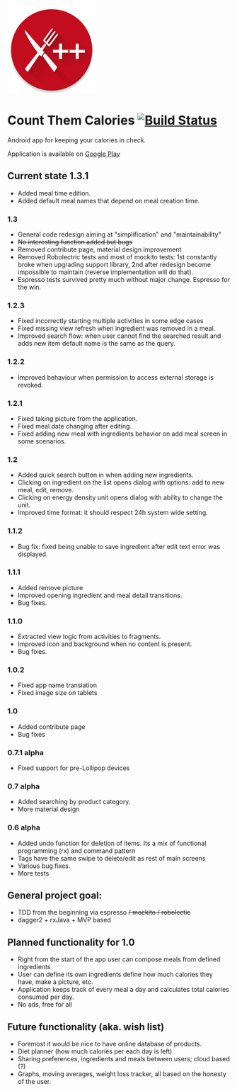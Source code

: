 ![Count Them Calories logo](web_ctc_logo.png)
# Count Them Calories [![Build Status](https://travis-ci.org/st1hy/Count-Them-Calories.svg?branch=master)](https://travis-ci.org/st1hy/Count-Them-Calories)
Android app for keeping your calories in check.

Application is available on [Google Play](https://play.google.com/store/apps/details?id=com.github.st1hy.countthemcalories)


## Current state 1.3.1
* Added meal time edition.
* Added default meal names that depend on meal creation time.

### 1.3
* General code redesign aiming at "simplification" and "maintainability"
* ~~No interesting function added but bugs~~
* Removed contribute page, material design improvement
* Removed Robolectric tests and most of mockito tests: 
1st constantly broke when upgrading support library, 
2nd after redesign become impossible to maintain (reverse implementation will do that). 
* Espresso tests survived pretty much without major change. Espresso for the win.

### 1.2.3
* Fixed incorrectly starting multiple activities in some edge cases
* Fixed missing view refresh when ingredient was removed in a meal.
* Improved search flow: when user cannot find the searched result and adds new item default name is the same as the query.

### 1.2.2
* Improved behaviour when permission to access external storage is revoked.

### 1.2.1
* Fixed taking picture from the application.
* Fixed meal date changing after editing.
* Fixed adding new meal with ingredients behavior on add meal screen in some scenarios.

### 1.2
* Added quick search button in when adding new ingredients.
* Clicking on ingredient on the list opens dialog with options: add to new meal, edit, remove.
* Clicking on energy density unit opens dialog with ability to change the unit.
* Improved time format: it should respect 24h system wide setting.

### 1.1.2
* Bug fix: fixed being unable to save ingredient after edit text error was displayed.

### 1.1.1
* Added remove picture
* Improved opening ingredient and meal detail transitions.
* Bug fixes.

### 1.1.0
* Extracted view logic from activities to fragments.
* Improved icon and background when no content is present.
* Bug fixes.

### 1.0.2
* Fixed app name translation
* Fixed image size on tablets

### 1.0
* Added contribute page
* Bug fixes

### 0.7.1 alpha
* Fixed support for pre-Lollipop devices

### 0.7 alpha
* Added searching by product category.
* More material design

### 0.6 alpha
* Added undo function for deletion of items. Its a mix of functional programming (rx) and command pattern 
* Tags have the same swipe to delete/edit as rest of main screens
* Various bug fixes.
* More tests

## General project goal:
* TDD from the beginning via espresso ~~/ mockito / robolectic~~
* dagger2 + rxJava + MVP based

## Planned functionality for 1.0
* Right from the start of the app user can compose meals from defined ingredients
* User can define its own ingredients define how much calories they have, make a picture, etc.
* Application keeps track of every meal a day and calculates total calories consumed per day.
* No ads, free for all

## Future functionality (aka. wish list)
* Foremost it would be nice to have online database of products.
* Diet planner (how much calories per each day is left)
* Sharing preferences, ingredients and meals between users; cloud based (?)
* Graphs, moving averages, weight loss tracker, all based on the honesty of the user.

